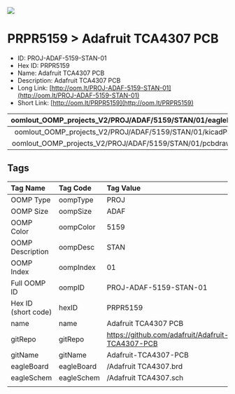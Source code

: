 


  
![][im]
# PRPR5159 > Adafruit TCA4307 PCB

- ID: PROJ-ADAF-5159-STAN-01
- Hex ID: PRPR5159
- Name: Adafruit TCA4307 PCB
- Description: Adafruit TCA4307 PCB
- Long Link: [http://oom.lt/PROJ-ADAF-5159-STAN-01](http://oom.lt/PROJ-ADAF-5159-STAN-01)
- Short Link: [http://oom.lt/PRPR5159](http://oom.lt/PRPR5159)
  

|oomlout_OOMP_projects_V2/PROJ/ADAF/5159/STAN/01/eagleImage.png|oomlout_OOMP_projects_V2/PROJ/ADAF/5159/STAN/01/eagleSchemImage.png|oomlout_OOMP_projects_V2/PROJ/ADAF/5159/STAN/01/kicadPcb3dFront.png|oomlout_OOMP_projects_V2/PROJ/ADAF/5159/STAN/01/kicadPcb3dBack.png|
| :---: | :---: | :---: | :---: |
|oomlout_OOMP_projects_V2/PROJ/ADAF/5159/STAN/01/kicadPcb3d.png|oomlout_OOMP_projects_V2/PROJ/ADAF/5159/STAN/01/bomBack.png|oomlout_OOMP_projects_V2/PROJ/ADAF/5159/STAN/01/bomFront.png|oomlout_OOMP_projects_V2/PROJ/ADAF/5159/STAN/01/pcbdraw.svg|
|oomlout_OOMP_projects_V2/PROJ/ADAF/5159/STAN/01/pcbdrawBack.svg||||

## Tags
  

|Tag Name|Tag Code|Tag Value|
| :--- | :--- | :--- |
|OOMP Type|oompType|PROJ|
|OOMP Size|oompSize|ADAF|
|OOMP Color|oompColor|5159|
|OOMP Description|oompDesc|STAN|
|OOMP Index|oompIndex|01|
|Full OOMP ID|oompID|PROJ-ADAF-5159-STAN-01|
|Hex ID (short code)|hexID|PRPR5159|
|name|name|Adafruit TCA4307 PCB|
|gitRepo|gitRepo|https://github.com/adafruit/Adafruit-TCA4307-PCB|
|gitName|gitName|Adafruit-TCA4307-PCB|
|eagleBoard|eagleBoard|/Adafruit TCA4307.brd|
|eagleSchem|eagleSchem|/Adafruit TCA4307.sch|
||||



[im]: PROJ/ADAF/5159/STAN/01/kicadPcb3d_450.png
